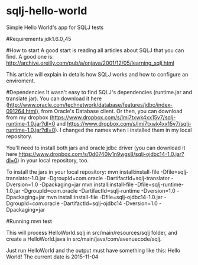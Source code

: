 # sqlj-hello-world
Simple Hello World's app for SQLJ tests

#Requirements
jdk1.6.0_45

#How to start
A good start is reading all articles about SQLJ that you can find. A good one is: http://archive.oreilly.com/pub/a/onjava/2001/12/05/learning_sqlj.html

This article will explain in details how SQLJ works and how to configure an enviroment.

#Dependencies
It wasn't easy to find SQLJ's dependencies (runtime.jar and translate.jar). You can download it here (http://www.oracle.com/technetwork/database/features/jdbc/index-091264.html), from Oracle's Database client. 
Or then, you can download from my dropbox (https://www.dropbox.com/s/lmi7txwk4xx15v7/sqlj-runtime-1.0.jar?dl=0 and https://www.dropbox.com/s/lmi7txwk4xx15v7/sqlj-runtime-1.0.jar?dl=0). I changed the names when I installed them in my local repository.

You'll need to install both jars and oracle jdbc driver (you can download it here https://www.dropbox.com/s/0d0740lv1n9wgs8/sqlj-ojdbc14-1.0.jar?dl=0) in your local repository, too.

To install the jars in your local repository:
mvn install:install-file -Dfile=sqlj-translator-1.0.jar -DgroupId=com.oracle -DartifactId=sqlj-translator -Dversion=1.0 -Dpackaging=jar
mvn install:install-file -Dfile=sqlj-runtime-1.0.jar -DgroupId=com.oracle -DartifactId=sqlj-runtime -Dversion=1.0 -Dpackaging=jar
mvn install:install-file -Dfile=sqlj-ojdbc14-1.0.jar -DgroupId=com.oracle -DartifactId=sqlj-ojdbc14 -Dversion=1.0 -Dpackaging=jar

#Running
mvn test

This will process HelloWorld.sqlj in src/main/resources/sqlj folder, and create a HelloWorld.java in src/main/java/com/avenuecode/sqlj.

Just run HelloWorld and the output must have something like this:
Hello World! The current date is 2015-11-04

